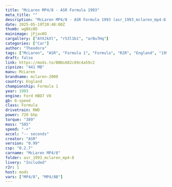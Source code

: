 ```yaml
---
title: "McLaren MP4/8 - ASR Formula 1993"
meta_title: ""
description: "McLaren MP4/8 - ASR Formula 1993 (asr_1993_mclaren_mp4-8) by ASR"
date: 2025-05-19T20:48:00Z
thumb: wgBXz8O
mainimage: jFjav8O
cargallery: ["AYXJkXl", "r53l1b1", "arBu7Hq"]
categories: ["Car"]
author: "Theodora"
tags: ["McLaren", "ASR", "Formula 1", "Formula", "R2R", "England", "1993"]
draft: false
link: https://mods.to/BBNs682c89c4a59c2
zipsize: "441 MB"
manu: McLaren
brandname: mclaren-2000
country: England
championship: Formula 1
year: 1993
engine: Ford HBD7 V8
gb: 6-speed
class: Formula
drivetrain: RWD
power: 720 bhp 
torque: "389"
mass: "505"
speed: "-+"
accel: "-- seconds"
creator: "ASR"
version: "0.99"
csp: "0.2.7"
carname: "McLaren MP4/8"
folder: asr_1993_mclaren_mp4-8
livery: "Included"
r2r: 1
host: mods
vars: ["MP4/8", "MP4/8B"]
---
```

